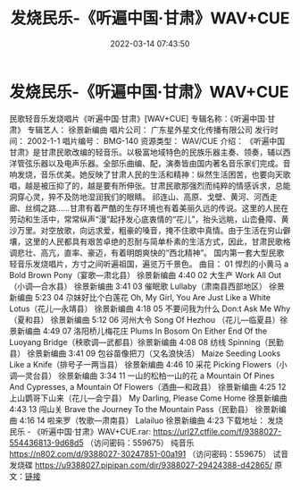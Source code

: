 ﻿---
title: 发烧民乐-《听遍中国·甘肃》WAV+CUE
date: 2022-03-14 07:43:50
categories: 古典音乐、新世纪、纯音雅乐
tags: 纯音雅乐
---
# 发烧民乐-《听遍中国·甘肃》WAV+CUE

民歌轻音乐发烧唱片《听遍中国·甘肃》[WAV+CUE]
专辑名称：《听遍中国·甘肃》
专辑艺人： 徐景新编曲
唱片公司： 广东星外星文化传播有限公司
发行时间： 2002-1-1
唱片编号： BMG-140
资源类型： WAV/CUE
介绍：
《听遍中国甘肃》是甘肃民歌改编的轻音乐。以极富地域特色的民族乐器主奏、领奏，辅以西洋管弦乐器以及电声乐器。全部乐曲编、配，演奏皆由国内著名音乐家们完成。音响发烧，音乐优美。她反映了甘肃人民的生活和精神：纵然生活困苦，也要向天歌唱，越是被压抑了的，越是要有所伸张。甘肃民歌那强烈而纯粹的情感诉求，总能洞穿心灵，猝不及防地湿润我们的眼睛。
祁连山、高原、戈壁、黄河、河西走廊、丝绸之路……甘肃有着严酷的生存环境也有着美丽久远的传说。这里的人民在劳动和生活中，常常纵声“漫”起抒发心底衷情的“花儿”，抬头远眺，山峦叠障、黄沙万里。对空放歌，向远求爱，粗豪的嗓音，掩不住歌中真情。由于生活在穷山僻壤，这里的人民都具有艰苦卓绝的忍耐与简单朴素的生活方式，因此，甘肃民歌格调悲壮、高亢，直率、豪迈，有着明朗爽快的“西北精神”。
国内第一套大型民歌轻音乐发烧唱片，方寸之间听遍祖国，遍览万千景色。
曲目：
01 悍烈的小黄马 a Bold Brown Pony（宴歌—肃北县） 徐景新编曲 4:40
02 大生产 Work All Out（小调—合水县） 徐景新编曲 3:41
03 催眠歌 Lullaby（肃南县西部地区） 徐景新编曲 5:23
04 尕妹好比个白莲花 Oh, My Girl, You Are Just Like a White Lotus（花儿—永靖县）
徐景新编曲 4:18
05 不要问我为什么 Don:t Ask Me Why（夏和县） 徐景新编曲 5:12
06 河州大令 Song Of Hezhou （花儿—临夏县）徐景新编曲 4:49
07 洛阳桥儿梅花庄 Plums In Bosom On Either End Of the Luoyang
Bridge（秧歌调—武都县）徐景新编曲 4:08
08 纺线 Spinning（民勤县） 徐景新编曲 3:41
09 包谷苗像把刀（又名浪快活） Maize Seeding Looks Like a Knife（排号子一两当县） 徐景新编曲
4:46
10 采花 Picking Flowers（小调—灵台县） 徐景新编曲 3:34
11 一山的松柏一山的花 a Mountain Of Pines And Cypresses, a Mountain Of
Flowers（酒曲—和政县） 徐景新编曲 4:25
12 上山鹦哥下山来（花儿—会宁县） My Darling, Please Come Home 徐景新编曲 4:43
13 闯山关 Brave the Journey To the Mountain Pass（民勤县） 徐景新编曲 4:16
14 啦来罗（牧歌—肃南县） Lalailuo 徐景新编曲 4:23
下载地址：
发烧民乐 - 《听遍中国·甘肃》WAV+CUE.rar: https://url27.ctfile.com/f/9388027-554436813-9d68d5
（访问密码：559675）
纯音乐
https://n802.com/d/9388027-30247851-00a191
（访问密码：559675）
试音发烧碟
https://u9388027.pipipan.com/dir/9388027-29424388-d42865/
原文：[链接](https://blog.sina.com.cn/s/blog_1647c7e7601030w72.html)